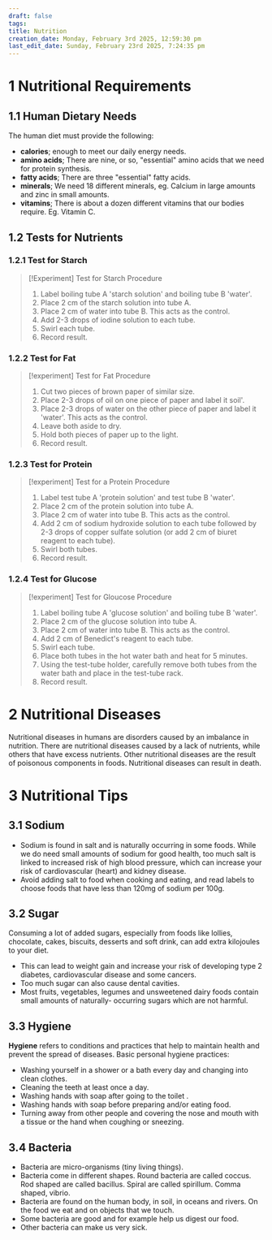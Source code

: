 ```yaml
---
draft: false
tags:
title: Nutrition
creation_date: Monday, February 3rd 2025, 12:59:30 pm
last_edit_date: Sunday, February 23rd 2025, 7:24:35 pm
---
```


# 1 Nutritional Requirements

## 1.1 Human Dietary Needs

The human diet must provide the following:

- **calories**; enough to meet our daily energy needs.
- **amino acids**; There are nine, or so, "essential" amino acids that we need for protein synthesis.
- **fatty acids**; There are three "essential" fatty acids.
- **minerals**; We need 18 different minerals, eg. Calcium in large amounts and zinc in small amounts.
- **vitamins**; There is about a dozen different vitamins that our bodies require. Eg. Vitamin C.

## 1.2 Tests for Nutrients

### 1.2.1 Test for Starch

>
> [!Experiment] Test for Starch
> Procedure
> 1. Label boiling tube A 'starch solution' and boiling tube B 'water'.
> 2. Place 2 cm of the starch solution into tube A.
> 3. Place 2 cm of water into tube B. This acts as the control.
> 4. Add 2-3 drops of iodine solution to each tube.
> 5. Swirl each tube.
> 6. Record result.
>

### 1.2.2 Test for Fat

>
> [!experiment] Test for Fat
> Procedure
> 1. Cut two pieces of brown paper of similar size.
> 2. Place 2-3 drops of oil on one piece of paper and label it soil'.
> 3. Place 2-3 drops of water on the other piece of paper and label it 'water'. This acts as the control.
> 4. Leave both aside to dry.
> 5. Hold both pieces of paper up to the light.
> 6. Record result.
>

### 1.2.3 Test for Protein

>
> [!experiment] Test for a Protein
> Procedure
> 1. Label test tube A 'protein solution' and test tube B 'water'.
> 2. Place 2 cm of the protein solution into tube A.
> 3. Place 2 cm of water into tube B. This acts as the control.
> 4. Add 2 cm of sodium hydroxide solution to each tube followed by 2-3 drops of copper sulfate solution (or add 2 cm of biuret reagent to each tube).
> 5. Swirl both tubes.
> 6. Record result.
>

### 1.2.4 Test for Glucose

>
> [!experiment] Test for Gloucose
> Procedure
> 1. Label boiling tube A 'glucose solution' and boiling tube B 'water'.
> 2. Place 2 cm of the glucose solution into tube A.
> 3. Place 2 cm of water into tube B. This acts as the control.
> 4. Add 2 cm of Benedict's reagent to each tube.
> 5. Swirl each tube.
> 6. Place both tubes in the hot water bath and heat for 5 minutes.
> 7. Using the test-tube holder, carefully remove both tubes from the water bath and place in the test-tube rack.
> 8. Record result.
>

# 2 Nutritional Diseases

Nutritional diseases in humans are disorders caused by an imbalance in nutrition. There are nutritional diseases caused by a lack of nutrients, while others that have excess nutrients. Other nutritional diseases are the result of poisonous components in foods. Nutritional diseases can result in death.

# 3 Nutritional Tips

## 3.1 Sodium

- Sodium is found in salt and is naturally occurring in some foods. While we do need small amounts of sodium for good health, too much salt is linked to increased risk of high blood pressure, which can increase your risk of cardiovascular (heart) and kidney disease.
- Avoid adding salt to food when cooking and eating, and read labels to choose foods that have less than 120mg of sodium per 100g.

## 3.2 Sugar

Consuming a lot of added sugars, especially from foods like lollies, chocolate, cakes, biscuits, desserts and soft drink, can add extra kilojoules to your diet.

- This can lead to weight gain and increase your risk of developing type 2 diabetes, cardiovascular disease and some cancers.
- Too much sugar can also cause dental cavities.
- Most fruits, vegetables, legumes and unsweetened dairy foods contain small amounts of naturally- occurring sugars which are not harmful.

## 3.3 Hygiene

**Hygiene** refers to conditions and practices that help to maintain health and prevent the spread of diseases. Basic personal hygiene practices:
- Washing yourself in a shower or a bath every day and changing into clean clothes.
- Cleaning the teeth at least once a day.
- Washing hands with soap after going to the toilet .
- Washing hands with soap before preparing and/or eating food.
- Turning away from other people and covering the nose and mouth with a tissue or the hand when coughing or sneezing.

## 3.4 Bacteria

- Bacteria are micro-organisms (tiny living things).
- Bacteria come in different shapes. Round bacteria are called coccus. Rod shaped are called bacillus. Spiral are called spirillum. Comma shaped, vibrio.
- Bacteria are found on the human body, in soil, in oceans and rivers. On the food we eat and on objects that we touch.
- Some bacteria are good and for example help us digest our food.
- Other bacteria can make us very sick.
